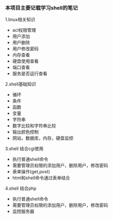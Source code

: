 ### 本项目主要记载学习shell的笔记

1.linux相关知识
   - acl权限管理
   - 用户添加
   - 用户删除
   - 用户修改密码
   - 内存查看
   - 硬盘使用查看
   - 端口查看
   - 服务是否运行查看

2.shell基础知识
  - 循环
  - 条件
  - 函数
  - 变量
  - 字符串
  - 数字比较和字符串比较
  - 输出颜色控制
  - 网站，数据库，内存，硬盘监控 

3.shell 结合cgi使用
  - 执行普通shell命令
  - 需要管理员权限的添加用户，删除用户，修改密码
  - 表单操作(get,post)
  - html和shell命令通过表单结合

4.shell 结合php
  - 执行普通shell命令
  - 需要管理员权限的添加用户，删除用户，修改密码 
  - 监控服务器